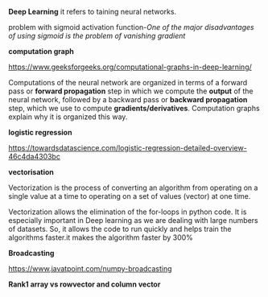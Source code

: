 **Deep Learning**
it refers to taining neural networks.

problem with sigmoid activation function-*One of the major disadvantages of using sigmoid is the problem of vanishing gradient*

**computation graph**

https://www.geeksforgeeks.org/computational-graphs-in-deep-learning/

Computations of the neural network are organized in terms of a forward pass or **forward propagation** step in which we compute the **output** of the neural network, followed by a backward pass or  **backward propagation** step, which we use to compute **gradients/derivatives**. Computation graphs explain why it is organized this way. 


**logistic regression**

https://towardsdatascience.com/logistic-regression-detailed-overview-46c4da4303bc

**vectorisation**

Vectorization is the process of converting an algorithm from operating on a single value at a time to operating on a set of values (vector) at one time. 

Vectorization allows the elimination of the for-loops in python code. It is especially important in Deep learning as we are dealing with large numbers of datasets. So, it allows the code to run quickly and helps train the algorithms faster.it makes the algorithm faster by 300%

**Broadcasting**

https://www.javatpoint.com/numpy-broadcasting


**Rank1 array vs rowvector and column vector**



